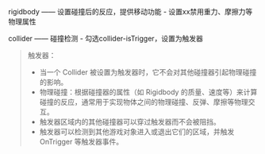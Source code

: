 rigidbody —— 设置碰撞后的反应，提供移动功能 - 设置xx禁用重力、摩擦力等物理属性

collider —— 碰撞检测 - 勾选collider-isTrigger，设置为触发器

>   触发器：
>   * 当一个 Collider 被设置为触发器时，它不会对其他碰撞器引起物理碰撞的影响。
>   * 物理碰撞：根据碰撞器的属性（如 Rigidbody 的质量、速度等）来计算碰撞的反应，通常用于实现物体之间的物理碰撞、反弹、摩擦等物理交互。
>   * 触发器区域内的其他碰撞器可以穿过触发器而不会被阻挡。
>   * 触发器可以检测到其他游戏对象进入或退出它们的区域，并触发 OnTrigger 等触发器事件。